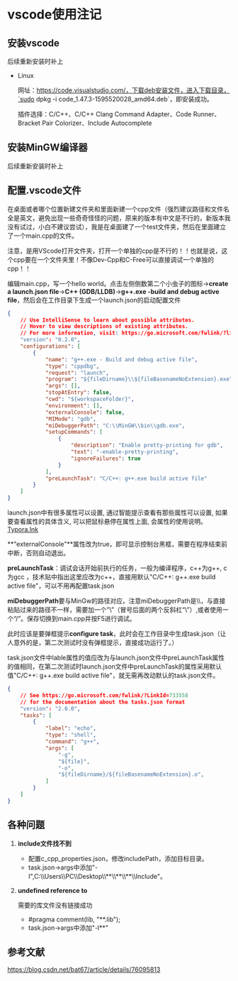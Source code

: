 # vscode使用注记

## 安装vscode

后续重新安装时补上

+ Linux

  网址：https://code.visualstudio.com/，下载deb安装文件，进入下载目录，`sudo dpkg -i code_1.47.3-1595520028_amd64.deb`，即安装成功。

  插件选择：C/C++、C/C++ Clang Command Adapter、Code Runner、Bracket Pair Colorizer、Include Autocomplete

## 安装MinGW编译器

后续重新安装时补上

## 配置.vscode文件

在桌面或者哪个位置新建文件夹和里面新建一个cpp文件（强烈建议路径和文件名全是英文，避免出现一些奇奇怪怪的问题，原来的版本有中文是不行的，新版本我没有试过，小白不建议尝试），我是在桌面建了一个test文件夹，然后在里面建立了一个main.cpp的文件。

注意，是用VScode打开文件夹，打开一个单独的cpp是不行的！！也就是说，这个cpp要在一个文件夹里！不像Dev-Cpp和C-Free可以直接调试一个单独的cpp！！

编辑main.cpp，写一个hello world。点击左侧倒数第二个小虫子的图标->**create a launch.json file**->**C++ (GDB/LLDB)**->**g++.exe -build and debug active file**，然后会在工作目录下生成一个launch.json的启动配置文件

```json
{
    // Use IntelliSense to learn about possible attributes.
    // Hover to view descriptions of existing attributes.
    // For more information, visit: https://go.microsoft.com/fwlink/?linkid=830387
    "version": "0.2.0",
    "configurations": [
        {
            "name": "g++.exe - Build and debug active file",
            "type": "cppdbg",
            "request": "launch",
            "program": "${fileDirname}\\${fileBasenameNoExtension}.exe",
            "args": [],
            "stopAtEntry": false,
            "cwd": "${workspaceFolder}",
            "environment": [],
            "externalConsole": false,
            "MIMode": "gdb",
            "miDebuggerPath": "C:\\MinGW\\bin\\gdb.exe",
            "setupCommands": [
                {
                    "description": "Enable pretty-printing for gdb",
                    "text": "-enable-pretty-printing",
                    "ignoreFailures": true
                }
            ],
            "preLaunchTask": "C/C++: g++.exe build active file"
        }
    ]
}
```

launch.json中有很多属性可以设置, 通过智能提示查看有那些属性可以设置, 如果要查看属性的具体含义, 可以把鼠标悬停在属性上面, 会属性的使用说明。 [Typora.lnk](..\..\..\..\Public\Desktop\Typora.lnk) 

**"externalConsole"**属性改为true，即可显示控制台黑框，需要在程序结束前中断，否则自动退出。

**preLaunchTask**：调试会话开始前执行的任务，一般为编译程序，c++为g++, c为gcc ，技术贴中指出这里应改为c++，直接用默认"C/C++: g++.exe build active file"，可以不用再配置task.json

**miDebuggerPath**要与MinGw的路径对应，注意miDebuggerPath是\\\\，与直接粘贴过来的路径不一样，需要加一个”\”（冒号后面的两个反斜杠“\\”）,或者使用一个“/”。保存切换到main.cpp并按F5进行调试。

此时应该是要弹框提示**configure task**，此时会在工作目录中生成task.json（让人意外的是，第二次测试时没有弹框提示，直接成功运行了。）

task.json文件中lable属性的值应改为与launch.json文件中preLaunchTask属性的值相同，在第二次测试时launch.json文件中preLaunchTask的属性采用默认值"C/C++: g++.exe build active file"，就无需再改动默认的task.json文件。

```json
{
    // See https://go.microsoft.com/fwlink/?LinkId=733558
    // for the documentation about the tasks.json format
    "version": "2.0.0",
    "tasks": [
        {
            "label": "echo",
            "type": "shell",
            "command": "g++",
            "args": [
                "-g",
                "${file}",
                "-o",
                "${fileDirname}/${fileBasenameNoExtension}.o",
            ]
        }
    ]
}
```



## 各种问题

1. **include文件找不到**
   + 配置c_cpp_properties.json，修改includePath，添加目标目录。
   + task.json->args中添加"-I",C:\\\\Users\\\\PC\\\\Desktop\\\\\*\*\\\\\*\*\\\\\*\*\\\\Include"。
   
2. **undefined reference to**

   需要的库文件没有链接成功

   + #pragma comment(lib, "\*\*.lib");
   + task.json->args中添加"-l\*\*"

##  参考文献

https://blog.csdn.net/bat67/article/details/76095813

